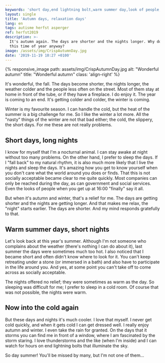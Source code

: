 ```yaml
---
keywords: 'short day,end lightning bolt,warm summer day,look of people,day'
layout: single
title: 'Autumn days, relaxation days'
lang: en
tags: autisme herfst asperger
ref: herfst2019
description: >-
  It's autumn again. The days are shorter and the nights longer. Why do I like
  this time of year anyway?
image: /assets/img/CrispAutumnDay.jpg
date: '2019-11-19 10:27 +0100'
---
```


{% responsive_image path: assets/img/CrispAutumnDay.jpg alt: "Wonderful autumn" title: "Wonderful autumn" class: 'align-right' %}

It's wonderful, the fall. The days become shorter, the nights longer, the weather colder and the people less often on the street. Most of them stay at home in front of the tube, or if they have a fireplace. I do enjoy it. The year is coming to an end. It's getting colder and colder, the winter is coming.

Winter is my favourite season. I can handle the cold, but the heat of the summer is a big challenge for me. So I like the winter a lot more. All the "nasty" things of the winter are not that bad either; the cold, the slippery, the short days. For me these are not really problems.

## Short days, long nights

I know for myself that I'm a nocturnal animal. I can stay awake at night without too many problems. On the other hand, I prefer to sleep the days. If I "fall back" to my natural rhythm, it is also much more likely that I live the nights and sleep the days. It's amazing how you get to know yourself when you don't care what the world around you does or finds. That this is not socially acceptable became clear to me quite quickly. Most companies can only be reached during the day, as can government and social services. Even the looks of people when you get up at 16:00 "finally" say it all.

But when it's autumn and winter, that's a relief for me. The days are getting shorter and the nights are getting longer. And that makes me relax, the "night" starts earlier. The days are shorter. And my mind responds gratefully to that.

## Warm summer days, short nights

Let's look back at this year's summer. Although I'm not someone who complains about the weather (there's nothing I can do about it), last summer the days were sometimes much too hot. I also noticed that I became short and often didn't know where to look for it. You can't keep retreating under a stone (or immersed in a bath) and also have to participate in the life around you. And yes, at some point you can't take off to come across as socially acceptable.

The nights offered no relief; they were sometimes as warm as the day. So sleeping was difficult for me; I prefer to sleep in a cold room. Of course that was not possible, the nights were warm.

## Now into the cold again

But these days and nights it's much cooler. I love that myself. I never get cold quickly, and when it gets cold I can get dressed well. I really enjoy autumn and winter. I even take the rain for granted. On the days that it storms you can find me in front of a window, where I am fascinated by the storm staring. I love thunderstorms and the like (when I'm inside) and I can watch for hours on end lightning bolts that illuminate the sky.

So day summer! You'll be missed by many, but I'm not one of them...
